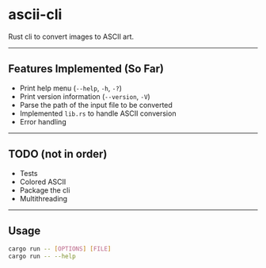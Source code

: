 # ascii-cli

Rust cli to convert images to ASCII art.

---

## Features Implemented (So Far)

- Print help menu (`--help`, `-h`, `-?`)  
- Print version information (`--version`, `-V`)  
- Parse the path of the input file to be converted  
- Implemented `lib.rs` to handle ASCII conversion
- Error handling

---

## TODO (not in order)

- Tests
- Colored ASCII
- Package the cli
- Multithreading

---

## Usage
```bash
cargo run -- [OPTIONS] [FILE]
cargo run -- --help
